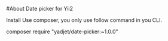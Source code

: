 #About
Date picker for Yii2

Install
Use composer, you only use follow command in you CLI.

composer require "yadjet/date-picker:~1.0.0"